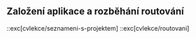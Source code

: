 ## Založení aplikace a rozběhání routování

::exc[cvlekce/seznameni-s-projektem]
::exc[cvlekce/routovani]
